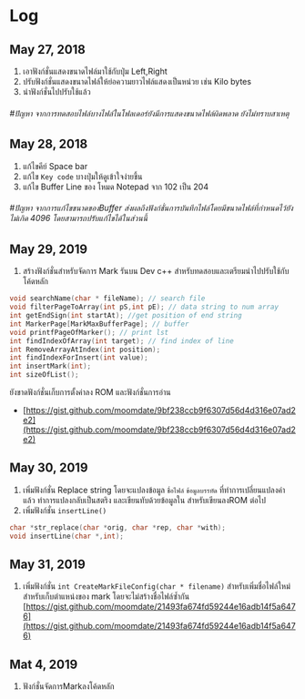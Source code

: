 # Log
##  May 27, 2018
 1. เอาฟังก์ชั่นแสดงขนาดไฟล์มาใช้กับปุ่ม Left,Right
 2. ปรับฟังก์ชั่นแสดงขนาดไฟล์ให้ย่อความยาวไฟล์แสดงเป็นหน่วย เช่น Kilo bytes
 3. นำฟังก์ชั่นไปปรับใช้แล้ว
 ###### #ปัญหา จากการทดสอบไฟล์บางไฟล์ในโฟลเดอร์ยังมีการแสดงขนาดไฟล์ผิดพลาด ยังไม่ทราบสาเหตุ
##  May 28, 2018
 1. แก้ไขคีย์ Space bar
 2. แก้ไข `Key code` บางปุ่มให้ดูเข้าใจง่ายขึ้น
 3. แก้ไข Buffer Line ของ โหมด Notepad จาก 102 เป็น 204

 ###### #ปัญหา จากการแก้ไขขนาดของBuffer ส่งผลถึงฟังก์ชั่นการบันทึกไฟล์โดยมีขนาดไฟล์ที่กำหนดไว้ยังไม่เกิด 4096 โดยสามารถปรับแก้ไขได้ในส่วนนี้

##  May 29, 2019

  1. สร้างฟังก์ชั่นสำหรับจัดการ Mark รันบน Dev c++ สำหรับทดสอบและเตรียมนำไปปรับใช้กับโค้ดหลัก 
```c
void searchName(char * fileName); // search file
void filterPageToArray(int pS,int pE); // data string to num array
int getEndSign(int startAt); //get position of end string
int MarkerPage[MarkMaxBufferPage]; // buffer
void printfPageOfMarker(); // print lst
int findIndexOfArray(int target); // find index of line
int RemoveArrayAtIndex(int position);
int findIndexForInsert(int value); 
int insertMark(int);
int sizeOfList();
```
ยังขาดฟังก์ชั่นเก็บการตั้งค่าลง ROM และฟังก์ชั่นการอ่าน

 - [https://gist.github.com/moomdate/9bf238ccb9f6307d56d4d316e07ad2e2](https://gist.github.com/moomdate/9bf238ccb9f6307d56d4d316e07ad2e2)

## May 30, 2019
  1. เพิ่มฟังก์ชั่น Replace string โดยจะแปลงข้อมูล `ชื่อไฟล์` `ข้อมูลบรรทัด` ที่ทำการเปลี่ยนแปลงค่าแล้ว ทำการแปลงกลับเป็นสตริง และเขียนทับด้วยข้อมูลใน สำหรับเขียนลงROM ต่อไป 
  2. เพิ่มฟังก์ชั่น `insertLine()`  
  ```c
  char *str_replace(char *orig, char *rep, char *with);
  void insertLine(char *,int);
  ```
## May 31, 2019
  1. เพิ่มฟังก์ชั่น `int CreateMarkFileConfig(char * filename)` สำหรับเพิ่มชื่อไฟล์ใหม่สำหรับเก็บตำแหน่งของ mark โดยจะไม่สร้างชื่อไฟล์ซ้ำกัน 
[https://gist.github.com/moomdate/21493fa674fd59244e16adb14f5a6476](https://gist.github.com/moomdate/21493fa674fd59244e16adb14f5a6476)
## Mat 4, 2019 
  1. ฟังก์ชั่นจัดการMarkลงโค้ดหลัก